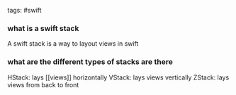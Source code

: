 tags: #swift

### what is a swift stack
A swift stack is a way to layout views in swift

### what are the different types of stacks are there

HStack: lays [[views]] horizontally
VStack: lays views vertically
ZStack: lays views from back to front

